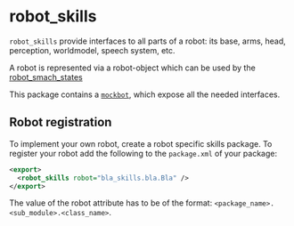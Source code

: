 # robot_skills

`robot_skills` provide interfaces to all parts of a robot: its base, arms, head, perception, worldmodel, speech system, etc.

A robot is represented via a robot-object which can be used by the [robot_smach_states](https://github.com/tue-robotics/tue_robocup/tree/master/robot_smach_states)

This package contains a [`mockbot`](src/robot_skills/mockbot.py), which expose all the needed interfaces.

## Robot registration

To implement your own robot, create a robot specific skills package. To register your robot add the following to the `package.xml` of your package:
```xml
<export>
  <robot_skills robot="bla_skills.bla.Bla" />
</export>
```
The value of the robot attribute has to be of the format: `<package_name>.<sub_module>.<class_name>`.
